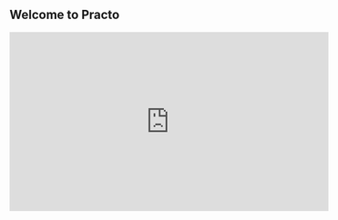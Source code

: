 ## Welcome to Practo

<iframe width="560" height="315" src="https://www.youtube.com/embed/K566RXQI5mU" title="YouTube video player" frameborder="0" allow="accelerometer; autoplay; clipboard-write; encrypted-media; gyroscope; picture-in-picture" allowfullscreen></iframe>
